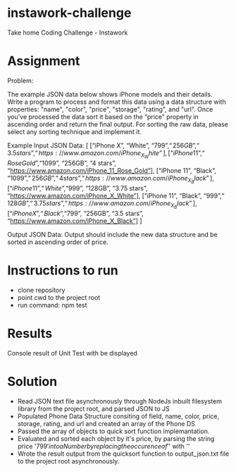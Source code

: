 # instawork-challenge
Take home Coding Challenge - Instawork

<h1> Assignment </h1>

Problem:

The example JSON data below shows iPhone models and their details.  Write a program to process and format this data using a data structure with properties: "name", "color", "price", "storage", "rating", and "url".  Once you’ve processed the data sort it based on the “price" property in ascending order and return the final output. For sorting the raw data, please select any sorting technique and implement it.

Example Input JSON Data:
[
[“iPhone X”, “White”, “$799”, “256GB”, “3.5 stars”, “https://www.amazon.com/iPhone_X_White”],
[“iPhone 11”, “Rose Gold”, “$1099”, “256GB”, “4 stars”, “https://www.amazon.com/iPhone_11_Rose_Gold”],
[“iPhone 11”, “Black”, “$1099”, “256GB”, “4 stars”, “https://www.amazon.com/iPhone_X_Black”],
[“iPhone 11”, “White”, “$999”, “128GB”, “3.75 stars”, “https://www.amazon.com/iPhone_X_White”],
[“iPhone 11”, “Black”, “$999”, “128GB”, “3.75 stars”, “https://www.amazon.com/iPhone_X_Black”],
[“iPhone X”, “Black”, “$799”, “256GB”, “3.5 stars”, “https://www.amazon.com/iPhone_X_Black”]
]

Output JSON Data: Output should include the new data structure and be sorted in ascending order of price.

<h1> Instructions to run </h1>

- clone repository
- point cwd to the project root
- run command: npm test

<h1> Results </h1>
 Console result of Unit Test with be displayed
 
 <h1> Solution </h1>
 
- Read JSON text file asynchronously through NodeJs inbuilt filesystem library from the project root, and parsed JSON to JS
- Populated Phone Data Structure consiting of field, name, color, price, storage, rating, and url and created an array of the   Phone DS
- Passed the array of objects to quick sort function implemantation.
- Evaluated and sorted each object by it's price, by parsing the string price '$799' into a Number by replacing the occurence of '$' with ''
- Wrote the result output from the quicksort function to output_json.txt file to the project root asynchronously.
